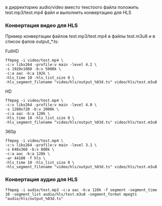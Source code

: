 в дирректорию audio/video вместо текстоого файла положить test.mp3/test.mp4 файл и выполнить конвертацию для HLS 

### Конвертация видео для HLS

Пример конвертации файлов test.mp3/test.mp4 в файлы test.m3u8 и в список фалов output_*.ts:

FullHD
```shell
ffmpeg -i video/test.mp4 \
-c:v libx264 -profile:v main -level 4.2 \
-s 1920x1080 -b:v 5000k \
-c:a aac -b:a 192k \
-hls_time 10 -hls_list_size 0 \
-hls_segment_filename "video/hls/output_%03d.ts" video/hls/test.m3u8
```
HD
```shell
ffmpeg -i video/test.mp4 \
-c:v libx264 -profile:v main -level 4.0 \
-s 1280x720 -b:v 2000k \
-c:a aac -b:a 128k \
-hls_time 10 -hls_list_size 0 \
-hls_segment_filename "video/hls/output_%03d.ts" video/hls/test.m3u8
```
360p
```shell
ffmpeg -i video/test.mp4 \
-c:v libx264 -profile:v main -level 3.1 \
-s 640x360 -b:v 800k \
-c:a aac -b:a 128k \
-ar 44100 -f hls \
-hls_time 10 -hls_list_size 0 \
-hls_segment_filename "video/hls/output_%03d.ts" video/hls/test.m3u8
```
### Конвертация аудио для HLS
```shell
ffmpeg -i audio/test.mp3 -c:a aac -b:a 128k -f segment -segment_time 10 -segment_list audio/hls/test.m3u8 -segment_format mpegts "audio/hls/output_%03d.ts"
```
